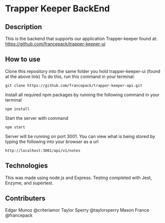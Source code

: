 # Trapper Keeper BackEnd
## Description
This is the backend that supports our application Trapper-keeper found at:
https://github.com/francepack/trapper-keeper-ui

## How to use
Clone this repository into the same folder you hold trapper-keeper-ui (found at the above link)
To do this, run this command in your terminal:
```
git clone https://github.com/francepack/trapper-keeper-api.git
```

Install all required npm packages by running the following command in your terminal
```
npm install
```

Start the server with command
```
npm start
```

Server will be running on port 3001. You can view what is being stored by typing the following into your browser as a url
```
http://localhost:3001/api/v1/notes
```

## Technologies
This was made using node.js and Express. Testing completed with Jest, Enzyme, and supertest.

## Contributers
Edgar Munoz @criteriamor
Taylor Sperry @taylorsperry
Mason France @francepack